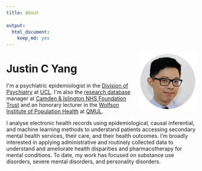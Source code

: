 ```yaml
---
title: About

output:
  html_document:
    keep_md: yes
---
```

<img src="profile_circle.png" alt="Headshot of Justin C Yang" style="max-width:30%;min-width:60px;float:right;" alt="Justin C Yang, PhD" />

# Justin C Yang
I'm a psychiatric epidemiologist in the [Division of Psychiatry](https://www.ucl.ac.uk/psychiatry) at [UCL](https://www.ucl.ac.uk). I'm also the [research database](https://www.candi.nhs.uk/health-professionals/research/ci-research-database) manager at [Camden & Islington NHS Foundation Trust](https://www.candi.nhs.uk) and an honorary lecturer in the [Wolfson Institute of Population Health](https://www.qmul.ac.uk/wiph) at [QMUL](https://www.qmul.ac.uk).

I analyse electronic health records using epidemiological, causal inferential, and machine learning methods to understand patients accessing secondary mental health services, their care, and their health outcomes. I’m broadly interested in applying administrative and routinely collected data to understand and ameliorate health disparities and pharmacotherapy for mental conditions. To date, my work has focused on substance use disorders, severe mental disorders, and personality disorders. 

<center>
<a href = "/cv/cv.pdf"><i class="ai ai-cv fa-3x"></i></a> 
</center>
